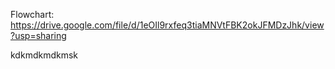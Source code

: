 Flowchart:  
https://drive.google.com/file/d/1eOIl9rxfeq3tiaMNVtFBK2okJFMDzJhk/view?usp=sharing


kdkmdkmdkmsk
